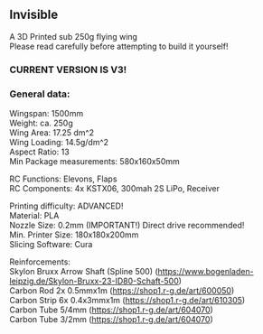 ## Invisible
A 3D Printed sub 250g flying wing\
Please read carefully before attempting to build it yourself!

### #################################
### CURRENT VERSION IS V3!
### #################################

### General data:
Wingspan: 1500mm\
Weight: ca. 250g\
Wing Area: 17.25 dm^2\
Wing Loading: 14.5g/dm^2\
Aspect Ratio: 13\
Min Package measurements: 580x160x50mm

RC Functions: Elevons, Flaps\
RC Components: 4x KSTX06, 300mah 2S LiPo, Receiver

Printing difficulty: ADVANCED!\
Material: PLA\
Nozzle Size: 0.2mm (IMPORTANT!) Direct drive recommended!\
Min. Printer Size: 180x180x200mm\
Slicing Software: Cura

Reinforcements:\
Skylon Bruxx Arrow Shaft (Spline 500) (https://www.bogenladen-leipzig.de/Skylon-Bruxx-23-ID80-Schaft-500)<br>
Carbon Rod 2x 0.5mmx1m (https://shop1.r-g.de/art/600050)<br>
Carbon Strip 6x 0.4x3mmx1m (https://shop1.r-g.de/art/610305)<br>
Carbon Tube 5/4mm (https://shop1.r-g.de/art/604070)<br>
Carbon Tube 3/2mm (https://shop1.r-g.de/art/604070)<br>





